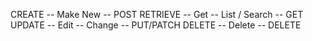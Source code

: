 CREATE    -- Make New               -- POST
RETRIEVE  -- Get -- List / Search   -- GET 
UPDATE    -- Edit -- Change         -- PUT/PATCH
DELETE    -- Delete                 -- DELETE